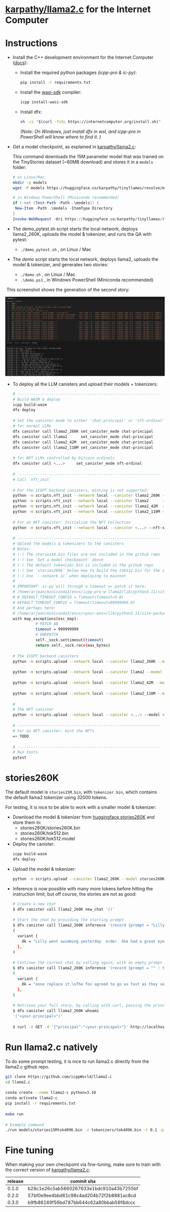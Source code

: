 # [karpathy/llama2.c](https://github.com/karpathy/llama2.c) for the Internet Computer

# Instructions

- Install the C++ development environment for the Internet Computer ([docs](https://docs.icpp.world/installation.html)):
  - Install the required python packages *(icpp-pro & ic-py)*:
    ```bash
    pip install -r requirements.txt
    ```
  - Install the [wasi-sdk](https://github.com/WebAssembly/wasi-sdk) compiler:
    ```bash
    icpp install-wasi-sdk
    ```
  - Install dfx:
    ```bash
    sh -ci "$(curl -fsSL https://internetcomputer.org/install.sh)"
    ```
    *(Note: On Windows, just install dfx in wsl, and icpp-pro in PowerShell will know where to find it. )*
    

- Get a model checkpoint, as explained in [karpathy/llama2.c](https://github.com/karpathy/llama2.c):

   This command downloads the 15M parameter model that was trained on the TinyStories dataset (~60MB download) and stores it in a `models` folder:

   ```bash
   # on Linux/Mac
   mkdir -p models
   wget -P models https://huggingface.co/karpathy/tinyllamas/resolve/main/stories15M.bin
   ```

   ```powershell
   # in Windows PowerShell (Miniconda recommended)
   if (-not (Test-Path -Path .\models)) {
    New-Item -Path .\models -ItemType Directory
   }
   Invoke-WebRequest -Uri https://huggingface.co/karpathy/tinyllamas/resolve/main/stories15M.bin -OutFile .\models\stories15M.bin
   ```

- The demo_pytest.sh script starts the local network, deploys llama2_260K, uploads the model & tokenizer, and runs the QA with pytest:
  - `./demo_pytest.sh`  , on Linux / Mac

- The *demo* script starts the local network, deploys llama2, uploads the model & tokenizer, and generates two stories:
  - `./demo.sh`  , on Linux / Mac
  - `.\demo.ps1` , in Windows PowerShell (Miniconda recommended)

​        This screenshot shows the generation of the second story:

![icpp_llama2_without_limits](../assets/icpp_llama2_without_limits.png)

- To deploy all the LLM canisters and upload their models + tokenizers:
  ```bash
  # ---------------------------------------------------------------
  # Build WASM & deploy 
  icpp build-wasm
  dfx deploy

  # Set the canister mode to either 'chat-principal' or 'nft-ordinal'
  # for normal LLMs
  dfx canister call llama2_260K set_canister_mode chat-principal
  dfx canister call llama2      set_canister_mode chat-principal
  dfx canister call llama2_42M  set_canister_mode chat-principal
  dfx canister call llama2_110M set_canister_mode chat-principal

  # for NFT LLMs controlled by bitcoin ordinals
  dfx canister call <...>     set_canister_mode nft-ordinal

  # ---------------------------------------------------------------
  # Call `nft_init`
  
  # For the ICGPT backend canisters, minting is not supported:
  python -m scripts.nft_init --network local --canister llama2_260K --nft-supply-cap 0 --nft-symbol "" --nft-name "" --nft-description ""
  python -m scripts.nft_init --network local --canister llama2      --nft-supply-cap 0 --nft-symbol "" --nft-name "" --nft-description ""
  python -m scripts.nft_init --network local --canister llama2_42M  --nft-supply-cap 0 --nft-symbol "" --nft-name "" --nft-description ""
  python -m scripts.nft_init --network local --canister llama2_110M --nft-supply-cap 0 --nft-symbol "" --nft-name "" --nft-description ""

  # For an NFT canister: Initialize the NFT Collection
  python -m scripts.nft_init --network local --canister <...> --nft-supply-cap <...> --nft-symbol "..." --nft-name "..." --nft-description "..." 

  # ---------------------------------------------------------------
  # Upload the models & tokenizers to the canisters
  # Notes:
  # (-) The storiesXX.bin files are not included in the github repo
  # (-) See `Get a model checkpoint` above
  # (-) The default tokenizer.bin is included in the github repo
  # (-) See `stories260k` below how to build the tok512.bin for the stories260K model
  # (-) Use `--network ic` when deploying to mainnet
  #
  # IMPORTANT: ic-py will through a timeout => patch it here:
  # /home/arjaan/miniconda3/envs/icpp-pro-w-llama2/lib/python3.11/site-packages/httpx/_config.py
  # # DEFAULT_TIMEOUT_CONFIG = Timeout(timeout=5.0)
  # DEFAULT_TIMEOUT_CONFIG = Timeout(timeout=99999999.0)
  # And perhaps here:
  # /home/arjaan/miniconda3/envs/<your-env>/lib/python3.11/site-packages/httpcore/_backends/sync.py#L28-L29
  with map_exceptions(exc_map):
            # PATCH AB
            timeout = 999999999
            # ENDPATCH
            self._sock.settimeout(timeout)
            return self._sock.recv(max_bytes)
  
  # The ICGPT backend canisters
  python -m scripts.upload --network local --canister llama2_260K --model stories260K/stories260K.bin --tokenizer stories260K/tok512.bin

  python -m scripts.upload --network local --canister llama2 --model models/stories15Mtok4096.bin --tokenizer tokenizers/tok4096.bin

  python -m scripts.upload --network local --canister llama2_42M --model models/stories42Mtok4096.bin --tokenizer tokenizers/tok4096.bin

  python -m scripts.upload --network local --canister llama2_110M --model models/stories110M.bin --tokenizer tokenizers/tokenizer.bin

  #
  # The NFT canister
  python -m scripts.upload --network local --canister <...> --model <...> --tokenizer <...>

  # ---------------------------------------------------------------
  # For an NFT canister: mint the NFTs
  => TODO
  
  # ---------------------------------------------------------------
  # Run tests
  pytest
  
  ```

# stories260K

The default model is `stories15M.bin`, with `tokenizer.bin`, which contains the default llama2 tokenizer using 32000 tokens. 

For testing, it is nice to be able to work with a smaller model & tokenizer:
- Download the model & tokenizer from [huggingface stories260K](https://huggingface.co/karpathy/tinyllamas/tree/main/stories260K) and store them in:
  - stories260K/stories260K.bin
  - stories260K/tok512.bin
  - stories260K/tok512.model
- Deploy the canister:
  ```bash
  icpp build-wasm
  dfx deploy
  ```
- Upload the model & tokenizer:
  ```bash
  python -m scripts.upload --canister llama2_260K --model stories260K/stories260K.bin --tokenizer stories260K/tok512.bin
  ```
- Inference is now possible with many more tokens before hitting the instruction limit, but off course, the stories are not as good:
  ```bash
  # Create a new chat
  $ dfx canister call llama2_260K new_chat '()'

  # Start the chat by providing the starting prompt
  $ dfx canister call llama2_260K inference '(record {prompt = "Lilly went swimming yesterday  " : text; steps = 100 : nat64; temperature = 0.9 : float32; topp = 0.9 : float32; rng_seed = 0 : nat64;})'
  (
    variant {
      Ok = "Lilly went swimming yesterday  order. She had a great eyes that was closed. One day, she asked her mom why the cloud was close to the pond. \n\"Mommy, I will take clothes away,\" Lila said. \"Th\n"
    },
  )

  # Continue the current chat by calling again, with an empty prompt
  $ dfx canister call llama2_260K inference '(record {prompt = "" : text; steps = 100 : nat64; temperature = 0.9 : float32; topp = 0.9 : float32; rng_seed = 0 : nat64;})'
  (
    variant {
      Ok = "eone replace it.\nThe fox agreed to go as fast as they set on the other birds. They searched, and it didn\'t give up. They started to scared the bird. The forest was so careful and jumped up."
    },
  )

  # Retrieve your full story, by calling with curl, passing the principal by which the LLM knows you in the body
  $ dfx canister call llama2_260K whoami
  '("<your-principal>")'

  $ curl -X GET -d '{"principal":"<your-principal>"}' http://localhost:$(dfx info webserver-port)?canisterId=$(dfx canister id llama2_260K)

  ```

# Run llama2.c natively

To do some prompt testing, it is nice to run llama2.c directly from the llama2.c github repo.

```bash
git clone https://github.com/icppWorld/llama2.c
cd llama2.c

conda create --name llama2-c python=3.10
conda activate llama2-c
pip install -r requirements.txt

make run

# Example command
./run models/stories15Mtok4096.bin -z tokenizers/tok4096.bin -t 0.1 -p 0.9 -i "Tony went swimming on the beach"
```

# Fine tuning

  When making your own checkpoint via fine-tuning, make sure to train with the correct version of [karpathy/llama2.c](https://github.com/karpathy/llama2.c):

  | release | commit sha                                |
  | --------| ----------------------------------------- |
  | 0.1.0   |  b28c1e26c5ab5660267633e1bdc910a43b7255bf |
  | 0.2.0   |  57bf0e9ee4bbd61c98c4ad204b72f2b8881ac8cd |
  | 0.3.0   |  b9fb86169f56bd787bb644c62a80bbab56f8dccc |